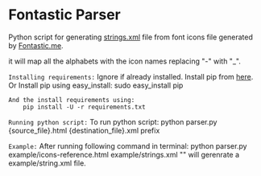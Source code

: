 # Fontastic Parser
Python script for generating [strings.xml](https://developer.android.com/guide/topics/resources/string-resource.html ) file from font icons file generated by [Fontastic.me](http://fontastic.me/).

it will map all the alphabets with the icon names replacing "-" with "_".

`Installing requirements:`
    Ignore if already installed.
        Install pip from [here](https://pip.pypa.io/en/stable/installing/). 
            Or
        Install pip using easy_install:
            sudo easy_install pip
    
    And the install requirements using:
        pip install -U -r requirements.txt
        
`Running python script:`
    To run python script:
        python parser.py {source_file}.html {destination_file}.xml prefix
    
    
`Example:`
    After running following command in terminal:
        python parser.py example/icons-reference.html example/strings.xml ""
    will gerenrate a example/string.xml file.
